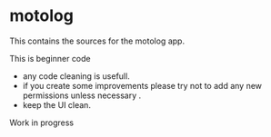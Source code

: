 # motolog

This contains the sources for the motolog app. 

This is beginner code 
- any code cleaning is usefull. 
- if you create some improvements please try not to add any new permissions unless necessary . 
- keep the UI clean. 

Work in progress
